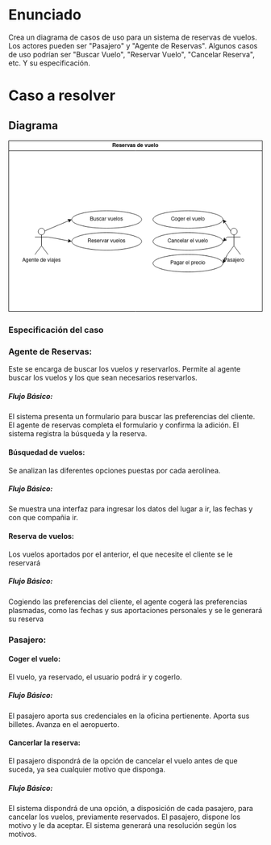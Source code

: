 # Enunciado

Crea un diagrama de casos de uso para un sistema de reservas de vuelos. Los actores pueden ser "Pasajero" y "Agente de Reservas". Algunos casos de uso podrían ser "Buscar Vuelo", "Reservar Vuelo", "Cancelar Reserva", etc. Y su especificación.


# Caso a resolver


## Diagrama

![Diagrama](vuelos.drawio.png)

### Especificación del caso

### Agente de Reservas:

Este se encarga de buscar los vuelos y reservarlos.
Permite al agente buscar los vuelos y los que sean necesarios reservarlos.

##### Flujo Básico:
El sistema presenta un formulario para buscar las preferencias del cliente.
El agente de reservas completa el formulario y confirma la adición.
El sistema registra la búsqueda y la reserva.

#### Búsquedad de vuelos:

Se analizan las diferentes opciones puestas por cada aerolínea.

##### Flujo Básico:
Se muestra una interfaz para ingresar los datos del lugar a ir, las fechas y con que compañia ir.
   
#### Reserva de vuelos:

Los vuelos aportados por el anterior, el que necesite el cliente se le reservará
##### Flujo Básico:
Cogiendo las preferencias del cliente, el agente cogerá las preferencias plasmadas, como las fechas y sus aportaciones personales y se le generará su reserva

### Pasajero:
#### Coger el vuelo:
El vuelo, ya reservado, el usuario podrá ir y cogerlo.

##### Flujo Básico:
El pasajero aporta sus credenciales en la oficina pertienente.
Aporta sus billetes.
Avanza en el aeropuerto.

#### Cancerlar la reserva:
El pasajero dispondrá de la opción de cancelar el vuelo antes de que suceda, ya sea cualquier motivo que disponga.

##### Flujo Básico:
El sistema dispondrá de una opción, a disposición de cada pasajero, para cancelar los vuelos, previamente reservados. 
El pasajero, dispone los motivo y le da aceptar.
El sistema generará una resolución según los motivos.
